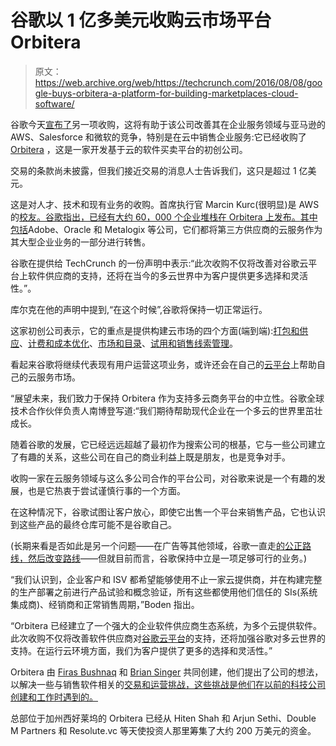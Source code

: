 # 谷歌以 1 亿多美元收购云市场平台 Orbitera

> 原文：<https://web.archive.org/web/https://techcrunch.com/2016/08/08/google-buys-orbitera-a-platform-for-building-marketplaces-cloud-software/>

谷歌今天[宣布了](https://web.archive.org/web/20230129060058/https://cloudplatform.googleblog.com/2016/08/Orbitera-joins-the-Google-Cloud-Platform-team.html)另一项收购，这将有助于该公司改善其在企业服务领域与亚马逊的 AWS、Salesforce 和微软的竞争，特别是在云中销售企业服务:它已经收购了 [Orbitera](https://web.archive.org/web/20230129060058/http://www.orbitera.com/cloud-commerce-platform/) ，这是一家开发基于云的软件买卖平台的初创公司。

交易的条款尚未披露，但我们接近交易的消息人士告诉我们，这只是超过 1 亿美元。

这是对人才、技术和现有业务的收购。首席执行官 Marcin Kurc(很明显)是 AWS 的[校友。谷歌指出，已经有大约 60，000 个企业堆栈在 Orbitera 上发布。](https://web.archive.org/web/20230129060058/https://www.linkedin.com/in/mkurc?authType=NAME_SEARCH&authToken=UYO2&locale=en_US&trk=tyah&trkInfo=clickedVertical%3Amynetwork%2CclickedEntityId%3A2702935%2CauthType%3ANAME_SEARCH%2Cidx%3A1-1-1%2CtarId%3A1470673719707%2Ctas%3Amarcin%20kurc)[其中包括](https://web.archive.org/web/20230129060058/http://www.orbitera.com/our-customers/)Adobe、Oracle 和 Metalogix 等公司，它们都将第三方供应商的云服务作为其大型企业业务的一部分进行转售。

谷歌在提供给 TechCrunch 的一份声明中表示:“此次收购不仅将改善对谷歌云平台上软件供应商的支持，还将在当今的多云世界中为客户提供更多选择和灵活性。”。

库尔克在他的声明中提到,“在这个时候”,谷歌将保持一切正常运行。

这家初创公司表示，它的重点是提供构建云市场的四个方面(端到端):[打包和供应](https://web.archive.org/web/20230129060058/http://www.orbitera.com/packaging-provisioning/)、[计费和成本优化](https://web.archive.org/web/20230129060058/http://www.orbitera.com/cloud-billing-margin-optimization/)、[市场和目录](https://web.archive.org/web/20230129060058/http://www.orbitera.com/cloud-marketplace-platform/)、[试用和销售线索管理](https://web.archive.org/web/20230129060058/http://www.orbitera.com/trials-lead-management/)。

看起来谷歌将继续代表现有用户运营这项业务，或许还会在自己的[云平台](https://web.archive.org/web/20230129060058/https://cloud.google.com/)上帮助自己的云服务市场。

“展望未来，我们致力于保持 Orbitera 作为支持多云商务平台的中立性。谷歌全球技术合作伙伴负责人南博登写道:“我们期待帮助现代企业在一个多云的世界里茁壮成长。

随着谷歌的发展，它已经远远超越了最初作为搜索公司的根基，它与一些公司建立了有趣的关系，这些公司在自己的商业利益上既是朋友，也是竞争对手。

收购一家在云服务领域与这么多公司合作的平台公司，对谷歌来说是一个有趣的发展，也是它热衷于尝试谨慎行事的一个方面。

在这种情况下，谷歌试图让客户放心，即使它出售一个平台来销售产品，它也认识到这些产品的最终仓库可能不是谷歌自己。

(长期来看是否如此是另一个问题——在广告等其他领域，谷歌一直走[的公正路线，然后改变路线](https://web.archive.org/web/20230129060058/https://techcrunch.com/2013/06/13/google-shuts-down-mobile-ad-aggregator-adwhirl-asks-developers-to-use-admob-mediation-instead/)——但就目前而言，谷歌保持中立是一项足够可行的业务。)

“我们认识到，企业客户和 ISV 都希望能够使用不止一家云提供商，并在构建完整的生产部署之前进行产品试验和概念验证，所有这些都使用他们信任的 SIs(系统集成商)、经销商和正常销售周期，”Boden 指出。

“Orbitera 已经建立了一个强大的企业软件供应商生态系统，为多个云提供软件。此次收购不仅将改善软件供应商对[谷歌云平台](https://web.archive.org/web/20230129060058/https://cloud.google.com/)的支持，还将加强谷歌对多云世界的支持。在运行云环境方面，我们为客户提供了更多的选择和灵活性。”

Orbitera 由 [Firas Bushnaq](https://web.archive.org/web/20230129060058/https://www.linkedin.com/in/fbushnaq) 和 [Brian Singer](https://web.archive.org/web/20230129060058/https://www.linkedin.com/in/briantsinger) 共同创建，他们提出了公司的想法，以解决一些与销售软件相关的[交易和运营挑战，这些挑战是他们在以前的科技公司创建和工作时遇到的。](https://web.archive.org/web/20230129060058/http://www.orbitera.com/about-us/#our-story)

总部位于加州西好莱坞的 Orbitera 已经从 Hiten Shah 和 Arjun Sethi、Double M Partners 和 Resolute.vc 等天使投资人那里筹集了大约 200 万美元的资金。
